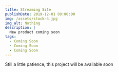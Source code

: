 ```yaml
---
title: Streaming Site
publishDate: 2019-12-01 00:00:00
img: /assets/stock-4.jpg
img_alt: Nothing
description: |
  New product coming soon
tags:
  - Coming Soon
  - Coming Soon
  - Coming Soon
---
```


Still a little patience, this project will be available soon
